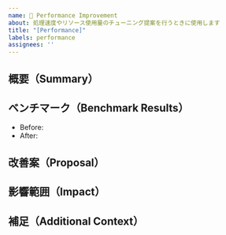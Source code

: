 ```yaml
---
name: 🚀 Performance Improvement
about: 処理速度やリソース使用量のチューニング提案を行うときに使用します
title: "[Performance]"
labels: performance
assignees: ''
---
```


## 概要（Summary）
<!-- どの処理のパフォーマンスを改善したいか -->

## ベンチマーク（Benchmark Results）
- Before: <!-- 現状の計測値 -->
- After:  <!-- 目標または期待する改善値 -->

## 改善案（Proposal）
<!-- キャッシュ導入、アルゴリズム変更など具体的な案 -->

## 影響範囲（Impact）
<!-- 対象機能やシステム部分を列挙 -->

## 補足（Additional Context）
<!-- ログや測定データなどがあれば添付 -->
